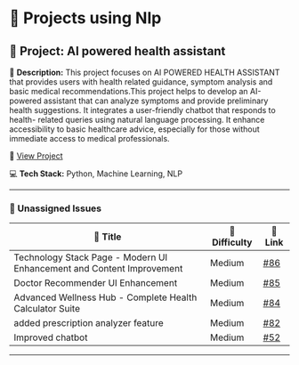 # 🚀 Projects using Nlp

## 📌 Project: AI powered health assistant

📝 **Description:** This project focuses on AI POWERED HEALTH ASSISTANT that provides users with health related guidance, symptom analysis and basic medical recommendations.This project helps to develop an AI-powered assistant that can analyze symptoms and provide preliminary health suggestions. It integrates a user-friendly chatbot that responds to health- related queries using natural language processing. It enhance accessibility to basic healthcare advice, especially for those without immediate access to medical professionals.

🔗 [View Project](https://github.com/CharithaReddy18/AI-health-chatbot)

💻 **Tech Stack:** Python, Machine Learning, NLP

---

### 🐛 Unassigned Issues

| 🔖 Title | 🎯 Difficulty | 🔗 Link |
|----------|----------------|---------|
| Technology Stack Page - Modern UI Enhancement and Content Improvement | Medium | [#86](https://github.com/CharithaReddy18/AI-health-chatbot/issues/86) |
| Doctor Recommender UI Enhancement | Medium | [#85](https://github.com/CharithaReddy18/AI-health-chatbot/issues/85) |
| Advanced Wellness Hub - Complete Health Calculator Suite | Medium | [#84](https://github.com/CharithaReddy18/AI-health-chatbot/issues/84) |
| added prescription analyzer feature | Medium | [#82](https://github.com/CharithaReddy18/AI-health-chatbot/pull/82) |
| Improved chatbot | Medium | [#52](https://github.com/CharithaReddy18/AI-health-chatbot/pull/52) |

---

